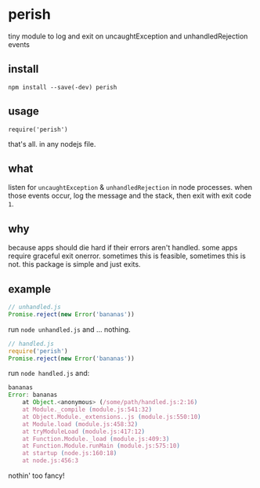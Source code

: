 # perish

tiny module to log and exit on uncaughtException and unhandledRejection events

## install

`npm install --save(-dev) perish`

## usage

`require('perish')`

that's all.  in any nodejs file.

## what

listen for `uncaughtException` & `unhandledRejection` in node processes.  when those events occur, log the message and the stack, then exit with exit code `1`.

## why

because apps should die hard if their errors aren't handled.  some apps require graceful exit onerror.  sometimes this is feasible, sometimes this is not.  this package is simple and just exits.

## example
```js
// unhandled.js
Promise.reject(new Error('bananas'))
```

run `node unhandled.js` and ... nothing.

```js
// handled.js
require('perish')
Promise.reject(new Error('bananas'))
```

run `node handled.js` and:

```js
bananas
Error: bananas
    at Object.<anonymous> (/some/path/handled.js:2:16)
    at Module._compile (module.js:541:32)
    at Object.Module._extensions..js (module.js:550:10)
    at Module.load (module.js:458:32)
    at tryModuleLoad (module.js:417:12)
    at Function.Module._load (module.js:409:3)
    at Function.Module.runMain (module.js:575:10)
    at startup (node.js:160:18)
    at node.js:456:3

```

nothin' too fancy!
